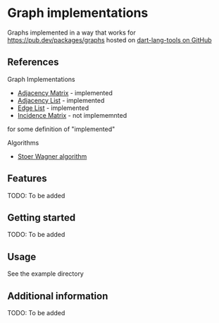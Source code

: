 # Graph implementations

Graphs implemented in a way that works for <https://pub.dev/packages/graphs> hosted on [dart-lang-tools on GitHub](https://github.com/dart-lang/tools/tree/main/pkgs/graphs)

## References

Graph Implementations

* [Adjacency Matrix](https://en.wikipedia.org/wiki/Adjacency_matrix) - implemented
* [Adjacency List](https://en.wikipedia.org/wiki/Adjacency_list) - implemented
* [Edge List](https://en.wikipedia.org/wiki/Edge_list) - implemented
* [Incidence Matrix](https://en.wikipedia.org/wiki/Incidence_matrix) - not implememnted

for some definition of "implemented"

Algorithms

* [Stoer Wagner algorithm](https://en.wikipedia.org/wiki/Stoer%E2%80%93Wagner_algorithm)

## Features

TODO: To be added

## Getting started

TODO: To be added

## Usage

See the example directory

## Additional information

TODO: To be added
